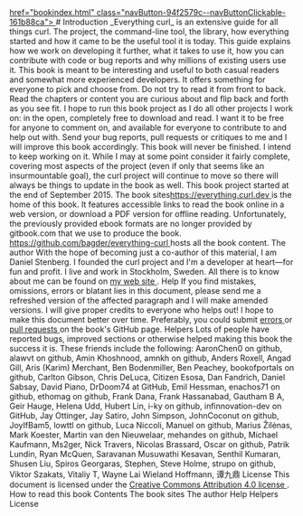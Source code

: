 <a href="index.html" class="navButton-94f2579c--navButtonClickable-161b88ca--navButtonOpened-6a88552e">
</a>
<a href="bindings.html" class="navButton-94f2579c--navButtonClickable-161b88ca">href="bookindex.html" class="navButton-94f2579c--navButtonClickable-161b88ca">
</a>
# <span class="text-4505230f--DisplayH900-bfb998fa--textContentFamily-49a318e1">Introduction</span>
<span class="text-4505230f--UIH300-2063425d--textUIFamily-5ebd8e40--text-8ee2c8b2">
</span>
<span class="text-4505230f--UIH300-2063425d--textUIFamily-5ebd8e40--text-8ee2c8b2">
</span>
<span class="text-4505230f--TextH400-3033861f--textContentFamily-49a318e1">
<span data-key="c850d034709e428cae4b32969307c325">
<span data-offset-key="c850d034709e428cae4b32969307c325:0">_Everything curl_</span>
<span data-offset-key="c850d034709e428cae4b32969307c325:1"> is an extensive guide for all things curl. The project, the command-line tool, the library, how everything started and how it came to be the useful tool it is today.</span>
</span>
</span>
<span class="text-4505230f--TextH400-3033861f--textContentFamily-49a318e1">
<span data-key="4895bd62b2dc40d289076043df05b99e">
<span data-offset-key="4895bd62b2dc40d289076043df05b99e:0">This guide explains how we work on developing it further, what it takes to use it, how you can contribute with code or bug reports and why millions of existing users use it.</span>
</span>
</span>
<span class="text-4505230f--TextH400-3033861f--textContentFamily-49a318e1">
<span data-key="ade032317f4b482aa797ba6a65819125">
<span data-offset-key="ade032317f4b482aa797ba6a65819125:0">This book is meant to be interesting and useful to both casual readers and somewhat more experienced developers. It offers something for everyone to pick and choose from.</span>
</span>
</span>
<span class="text-4505230f--TextH400-3033861f--textContentFamily-49a318e1">
<span data-key="063fd3f41f194512b4153ae9bb7d13e1">
<span data-offset-key="063fd3f41f194512b4153ae9bb7d13e1:0">Do not try to read it from front to back. Read the chapters or content you are curious about and flip back and forth as you see fit.</span>
</span>
</span>
<span class="text-4505230f--TextH400-3033861f--textContentFamily-49a318e1">
<span data-key="3173dea1a941499fbaedb872dca6b4ac">
<span data-offset-key="3173dea1a941499fbaedb872dca6b4ac:0">I hope to run this book project as I do all other projects I work on: in the open, completely free to download and read. I want it to be free for anyone to comment on, and available for everyone to contribute to and help out with.</span>
</span>
</span>
<span class="text-4505230f--TextH400-3033861f--textContentFamily-49a318e1">
<span data-key="b627127cb59a4176b9061fa1690af56c">
<span data-offset-key="b627127cb59a4176b9061fa1690af56c:0">Send your bug reports, pull requests or critiques to me and I will improve this book accordingly.</span>
</span>
</span>
<span class="text-4505230f--TextH400-3033861f--textContentFamily-49a318e1">
<span data-key="2725c05ec99a4275bd73ea0802039a80">
<span data-offset-key="2725c05ec99a4275bd73ea0802039a80:0">This book will never be finished. I intend to keep working on it. While I may at some point consider it fairly complete, covering most aspects of the project (even if only that seems like an insurmountable goal), the curl project will continue to move so there will always be things to update in the book as well.</span>
</span>
</span>
<span class="text-4505230f--TextH400-3033861f--textContentFamily-49a318e1">
<span data-key="f2a41d0a57264d57ba3fd00968560982">
<span data-offset-key="f2a41d0a57264d57ba3fd00968560982:0">This book project started at the end of September 2015.</span>
</span>
</span>
<span class="text-4505230f--HeadingH700-04e1a2a3--textContentFamily-49a318e1">
<span data-key="4116192b5bb74241aa3399681ca74206">
<span data-offset-key="4116192b5bb74241aa3399681ca74206:0">The book sites</span>
</span>
</span>
<span class="text-4505230f--TextH400-3033861f--textContentFamily-49a318e1">
<span data-key="954edac7eed344d98422ec1608fd9562">
<span data-offset-key="954edac7eed344d98422ec1608fd9562:0">
<span data-slate-zero-width="z">​</span>
</span>
</span>
<a href="index.html" class="link-a079aa82--primary-53a25e66--link-faf6c434">
<span data-key="d7157918e7584688870a249b62c70ecd">
<span data-offset-key="d7157918e7584688870a249b62c70ecd:0">https://everything.curl.dev</span>
</span>
</a>
<span data-key="5e5722a7acc64ceea4cb452e2e1d56ec">
<span data-offset-key="5e5722a7acc64ceea4cb452e2e1d56ec:0"> is the home of this book. It features accessible links to read the book online in a web version, or download a PDF version for offline reading. Unfortunately, the previously provided ebook formats are no longer provided by gitbook.com that we use to produce the book.</span>
</span>
</span>
<span class="text-4505230f--TextH400-3033861f--textContentFamily-49a318e1">
<span data-key="129a7a94f256493e981a658ab858f96a">
<span data-offset-key="129a7a94f256493e981a658ab858f96a:0">
<span data-slate-zero-width="z">​</span>
</span>
</span>
<a href="https://github.com/bagder/everything-curl" class="link-a079aa82--primary-53a25e66--link-faf6c434">
<span data-key="b6c1fc36790f49a6956e88b743ff1bbe">
<span data-offset-key="b6c1fc36790f49a6956e88b743ff1bbe:0">https://github.com/bagder/everything-curl</span>
</span>
</a>
<span data-key="c612c96479724a5aba01c387811501d2">
<span data-offset-key="c612c96479724a5aba01c387811501d2:0"> hosts all the book content.</span>
</span>
</span>
<span class="text-4505230f--HeadingH700-04e1a2a3--textContentFamily-49a318e1">
<span data-key="172da1eaa4c5432f8d5a53a69793b643">
<span data-offset-key="172da1eaa4c5432f8d5a53a69793b643:0">The author</span>
</span>
</span>
<span class="text-4505230f--TextH400-3033861f--textContentFamily-49a318e1">
<span data-key="842cebf9336d4e84995a6a5cfcf5127b">
<span data-offset-key="842cebf9336d4e84995a6a5cfcf5127b:0">With the hope of becoming just a co-author of this material, I am Daniel Stenberg. I founded the curl project and I'm a developer at heart—for fun and profit. I live and work in Stockholm, Sweden.</span>
</span>
</span>
<span class="text-4505230f--TextH400-3033861f--textContentFamily-49a318e1">
<span data-key="15650e33123443c6b7af7086892fab87">
<span data-offset-key="15650e33123443c6b7af7086892fab87:0">All there is to know about me can be found on </span>
</span>
<a href="https://daniel.haxx.se/" class="link-a079aa82--primary-53a25e66--link-faf6c434">
<span data-key="e89991354fa74c0a8ea4bcad3f2901ad">
<span data-offset-key="e89991354fa74c0a8ea4bcad3f2901ad:0">my web site</span>
</span>
</a>
<span data-key="7fbf1dad63c841cf8b7d93f24916356a">
<span data-offset-key="7fbf1dad63c841cf8b7d93f24916356a:0">.</span>
</span>
</span>
<span class="text-4505230f--HeadingH700-04e1a2a3--textContentFamily-49a318e1">
<span data-key="372c7cd1f8464d1e9146e06dfd8873d4">
<span data-offset-key="372c7cd1f8464d1e9146e06dfd8873d4:0">Help</span>
</span>
</span>
<span class="text-4505230f--TextH400-3033861f--textContentFamily-49a318e1">
<span data-key="e54ac37f109c47889227436c955658ba">
<span data-offset-key="e54ac37f109c47889227436c955658ba:0">If you find mistakes, omissions, errors or blatant lies in this document, please send me a refreshed version of the affected paragraph and I will make amended versions. I will give proper credits to everyone who helps out! I hope to make this document better over time.</span>
</span>
</span>
<span class="text-4505230f--TextH400-3033861f--textContentFamily-49a318e1">
<span data-key="44c96297130f4c0fa751c9d56df73ca9">
<span data-offset-key="44c96297130f4c0fa751c9d56df73ca9:0">Preferably, you could submit </span>
</span>
<a href="https://github.com/bagder/everything-curl/issues" class="link-a079aa82--primary-53a25e66--link-faf6c434">
<span data-key="ebd69ed3660941abb1e1c34f64d26efe">
<span data-offset-key="ebd69ed3660941abb1e1c34f64d26efe:0">errors</span>
</span>
</a>
<span data-key="b2cb1bfb6a0c4800b02e71f02f153b4c">
<span data-offset-key="b2cb1bfb6a0c4800b02e71f02f153b4c:0"> or </span>
</span>
<a href="https://github.com/bagder/everything-curl/pulls" class="link-a079aa82--primary-53a25e66--link-faf6c434">
<span data-key="d93c5778a0bc4b0fb933cc53e292f809">
<span data-offset-key="d93c5778a0bc4b0fb933cc53e292f809:0">pull requests</span>
</span>
</a>
<span data-key="e74ba8a57ef040ec9af6169a9c79fe91">
<span data-offset-key="e74ba8a57ef040ec9af6169a9c79fe91:0"> on the book's GitHub page.</span>
</span>
</span>
<span class="text-4505230f--HeadingH700-04e1a2a3--textContentFamily-49a318e1">
<span data-key="c93c14a2f5cc47929f0b2a2ef2ae9653">
<span data-offset-key="c93c14a2f5cc47929f0b2a2ef2ae9653:0">Helpers</span>
</span>
</span>
<span class="text-4505230f--TextH400-3033861f--textContentFamily-49a318e1">
<span data-key="2a8ee6b7b5b14b0da8af8ce5c83e6b33">
<span data-offset-key="2a8ee6b7b5b14b0da8af8ce5c83e6b33:0">Lots of people have reported bugs, improved sections or otherwise helped making this book the success it is. These friends include the following:</span>
</span>
</span>
<span class="text-4505230f--TextH400-3033861f--textContentFamily-49a318e1">
<span data-key="b723c28541204f72b891425b15fb2bad">
<span data-offset-key="b723c28541204f72b891425b15fb2bad:0">AaronChen0 on github, alawvt on github, Amin Khoshnood, amnkh on github, Anders Roxell, Angad Gill, Aris (Karim) Merchant, Ben Bodenmiller, Ben Peachey, bookofportals on github, Carlton Gibson, Chris DeLuca, Citizen Esosa, Dan Fandrich, Daniel Sabsay, David Piano, DrDoom74 at GitHub, Emil Hessman, enachos71 on github, ethomag on github, Frank Dana, Frank Hassanabad, Gautham B A, Geir Hauge, Helena Udd, Hubert Lin, i-ky on github, infinnovation-dev on GitHub, Jay Ottinger, Jay Satiro, John Simpson, JohnCoconut on github, JoyIfBam5, lowttl on github, Luca Niccoli, Manuel on github, Marius Žilėnas, Mark Koester, Martin van den Nieuwelaar, mehandes on github, Michael Kaufmann, Ms2ger, Nick Travers, Nicolas Brassard, Oscar on github, Patrik Lundin, Ryan McQuen, Saravanan Musuwathi Kesavan, Senthil Kumaran, Shusen Liu, Spiros Georgaras, Stephen, Steve Holme, strupo on github, Viktor Szakats, Vitaliy T, Wayne Lai Wieland Hoffmann, 谭九鼎</span>
</span>
</span>
<span class="text-4505230f--HeadingH700-04e1a2a3--textContentFamily-49a318e1">
<span data-key="d4e1489070424163a3a671e60116c832">
<span data-offset-key="d4e1489070424163a3a671e60116c832:0">License</span>
</span>
</span>
<span class="text-4505230f--TextH400-3033861f--textContentFamily-49a318e1">
<span data-key="0d9afd0819ce4ca9bd1a40acd88a76a1">
<span data-offset-key="0d9afd0819ce4ca9bd1a40acd88a76a1:0">This document is licensed under the </span>
</span>
<a href="https://creativecommons.org/licenses/by/4.0/" class="link-a079aa82--primary-53a25e66--link-faf6c434">
<span data-key="0de9f984586249299a124f6802b4b28b">
<span data-offset-key="0de9f984586249299a124f6802b4b28b:0">Creative Commons Attribution 4.0 license</span>
</span>
</a>
<span data-key="2b316ea105804e56addff3e8ef7ba753">
<span data-offset-key="2b316ea105804e56addff3e8ef7ba753:0">.</span>
</span>
</span>
<a href="how-to-read.html" class="reset-3c756112--card-6570f064--whiteCard-fff091a4--cardNext-19241c42">
</a>
<span class="text-4505230f--UIH400-4e41e82a--textContentFamily-49a318e1">How to read this book</span>
<span class="text-4505230f--InfoH100-1e92e1d1--textContentFamily-49a318e1">Contents</span>
<a href="index.html#the-book-sites" class="reset-3c756112--menuItem-aa02f6ec--menuItemLight-757d5235--menuItemInline-173bdf97--pageTocItem-f4427024">
</a>
<span class="text-4505230f--UIH300-2063425d--textContentFamily-49a318e1">
<span class="text-4505230f--UIH200-50ead35f--textContentFamily-49a318e1">The book sites</span>
</span>
<a href="index.html#the-author" class="reset-3c756112--menuItem-aa02f6ec--menuItemLight-757d5235--menuItemInline-173bdf97--pageTocItem-f4427024">
</a>
<span class="text-4505230f--UIH300-2063425d--textContentFamily-49a318e1">
<span class="text-4505230f--UIH200-50ead35f--textContentFamily-49a318e1">The author</span>
</span>
<a href="index.html#help" class="reset-3c756112--menuItem-aa02f6ec--menuItemLight-757d5235--menuItemInline-173bdf97--pageTocItem-f4427024">
</a>
<span class="text-4505230f--UIH300-2063425d--textContentFamily-49a318e1">
<span class="text-4505230f--UIH200-50ead35f--textContentFamily-49a318e1">Help</span>
</span>
<a href="index.html#helpers" class="reset-3c756112--menuItem-aa02f6ec--menuItemLight-757d5235--menuItemInline-173bdf97--pageTocItem-f4427024">
</a>
<span class="text-4505230f--UIH300-2063425d--textContentFamily-49a318e1">
<span class="text-4505230f--UIH200-50ead35f--textContentFamily-49a318e1">Helpers</span>
</span>
<a href="index.html#license" class="reset-3c756112--menuItem-aa02f6ec--menuItemLight-757d5235--menuItemInline-173bdf97--pageTocItem-f4427024">
</a>
<span class="text-4505230f--UIH300-2063425d--textContentFamily-49a318e1">
<span class="text-4505230f--UIH200-50ead35f--textContentFamily-49a318e1">License</span>
</span>
